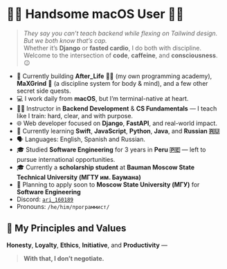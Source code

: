 # 👨‍💻 Handsome macOS User 🍎🐧

> *They say you can’t teach backend while flexing on Tailwind design.  
> But we both know that’s cap.*  
> Whether it’s **Django** or **fasted cardio**, I do both with discipline.  
> Welcome to the intersection of **code**, **caffeine**, and **consciousness**. 😉

- 🔭 Currently building **After_Life** 🧑‍🏫 (my own programming academy), **MaXGrind** 💪 (a discipline system for body & mind), and a few other secret side quests.  
- 💻 I work daily from **macOS**, but I’m terminal-native at heart.  
- 👨‍🏫 Instructor in **Backend Development** & **CS Fundamentals** — I teach like I train: hard, clear, and with purpose.  
- 🌐 Web developer focused on **Django**, **FastAPI**, and real-world impact.  
- 🌱 Currently learning **Swift**, **JavaScript**, **Python**, **Java**, and **Russian 🇷🇺**  
- 🗣 Languages: English, Spanish and Russian.
- 🎓 Studied **Software Engineering** for 3 years in **Peru 🇵🇪** — left to pursue international opportunities.  
- 🎓 Currently a **scholarship student** at **Bauman Moscow State Technical University (МГТУ им. Баумана)**  
- 🎯 Planning to apply soon to **Moscow State University (МГУ)** for **Software Engineering**
- Discord: [`ari_160189`](https://discord.com/users/ari_160189)  
- Pronouns: `/he/him/программист/`

## 🧭 My Principles and Values

**Honesty**, **Loyalty**, **Ethics**, **Initiative**, and **Productivity** —  
> **With that, I don’t negotiate.**
